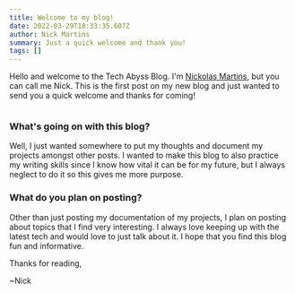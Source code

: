 ```yaml
---
title: Welcome to my blog!
date: 2022-03-29T18:33:35.607Z
author: Nick Martins
summary: Just a quick welcome and thank you!
tags: []
---
```

Hello and welcome to the Tech Abyss Blog. I'm [Nickolas Martins](https://nickmartins.netlify.app/about/), but you can call me Nick. This is the first post on my new blog and just wanted to send you a quick welcome and thanks for coming!

![]()

### What's going on with this blog?

Well, I just wanted somewhere to put my thoughts and document my projects amongst other posts. I wanted to make this blog to also practice my writing skills since I know how vital it can be for my future, but I always neglect to do it so this gives me more purpose. 

### What do you plan on posting?

Other than just posting my documentation of my projects, I plan on posting about topics that I find very interesting. I always love keeping up with the latest tech and would love to just talk about it. I hope that you find this blog fun and informative.

Thanks for reading,

~Nick
